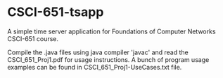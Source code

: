 # CSCI-651-tsapp
A simple time server application for Foundations of Computer Networks CSCI-651 course.

Compile the .java files using java compiler 'javac' and read the CSCI_651_Proj1.pdf for usage instructions. A bunch of program usage examples can be found in CSCI_651_Proj1-UseCases.txt file. 
